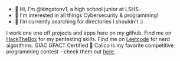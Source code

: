 - 👋 Hi, I’m @kingstonv1, a high school junior at LSHS.
- 👀 I'm interested in all things Cybersecurity & programming!
- 🌱 I’m currently searching for directories I shouldn't :)

I work one one off projects and apps here on my github. 
Find me on [HackTheBox]() for my pentesting skills.
Find me on [Leetcode](https://leetcode.com/kingstonv/) for nerd algorithms.
GIAC GFACT Certified 🥇
Calico is my favorite competitive programming contest - check them out [here](https://calico.cs.berkeley.edu).
